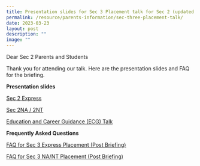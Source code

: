 ```yaml
---
title: Presentation slides for Sec 3 Placement talk for Sec 2 (updated with FAQ)
permalink: /resource/parents-information/sec-three-placement-talk/
date: 2023-03-23
layout: post
description: ""
image: ""
---
```

Dear Sec 2 Parents and Students

Thank you for attending our talk. Here are the presentation slides and FAQ for the briefing.

**Presentation slides**

[Sec 2 Express](/files/Parents'%20Information/Sec%203%20Plac%20Talk%20on%2018%20May%202022/2023%202Exp_S3%20Placement%20Slides%20for%20Parents_22%20March%20(Website).pdf)

[Sec 2NA / 2NT](/files/Parents'%20Information/Sec%203%20Plac%20Talk%20on%2018%20May%202022/2023%202NA2NT_S3%20Placement%20Slides%20for%20Parents_22%20March%20(Website).pdf)

[Education and Career Guidance (ECG) Talk](/files/Parents'%20Information/Sec%203%20Plac%20Talk%20on%2018%20May%202022/ECG%20Talk%20by%20Ms%20Aries%20Lim.pdf)

**Frequently Asked Questions**

[FAQ for Sec 3 Express Placement (Post Briefing)](/files/faq%20for%20sec%203exp%20placement%20(post%20briefing).pdf)

[FAQ for Sec 3 NA/NT Placement (Post Briefing)](/files/faq%20for%20sec%203nant%20placement%20(post%20briefing).pdf)